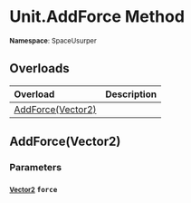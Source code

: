 # Unit.AddForce Method

<small>**Namespace**: SpaceUsurper</small>

## Overloads

<div markdown="1" class="member-table">

| Overload | Description |
| :------- | ----------- |
| [AddForce(Vector2)](#Vector2_) |  | 

</div>

## AddForce(Vector2)
### Parameters
#### <small>[Vector2](https://docs.unity3d.com/ScriptReference/Vector2.html)</small> `force`

